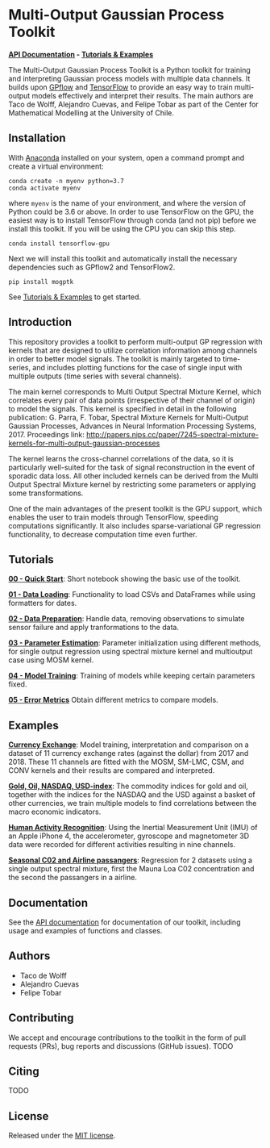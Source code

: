 # Multi-Output Gaussian Process Toolkit

**[API Documentation](https://games-uchile.github.io/MultiOutputGP-Toolkit/) - [Tutorials & Examples](https://github.com/GAMES-UChile/MultiOutputGP-Toolkit#tutorials)**

The Multi-Output Gaussian Process Toolkit is a Python toolkit for training and interpreting Gaussian process models with multiple data channels. It builds upon [GPflow](https://www.gpflow.org/) and [TensorFlow](https://www.tensorflow.org/) to provide an easy way to train multi-output models effectively and interpret their results. The main authors are Taco de Wolff, Alejandro Cuevas, and Felipe Tobar as part of the Center for Mathematical Modelling at the University of Chile.

## Installation
With [Anaconda](https://www.anaconda.com/distribution/) installed on your system, open a command prompt and create a virtual environment:

```
conda create -n myenv python=3.7
conda activate myenv
```

where `myenv` is the name of your environment, and where the version of Python could be 3.6 or above. In order to use TensorFlow on the GPU, the easiest way is to install TensorFlow through conda (and not pip) before we install this toolkit. If you will be using the CPU you can skip this step.

```
conda install tensorflow-gpu
```

Next we will install this toolkit and automatically install the necessary dependencies such as GPflow2 and TensorFlow2.

```
pip install mogptk
```

See [Tutorials & Examples](https://github.com/GAMES-UChile/MultiOutputGP-Toolkit#tutorials) to get started.

## Introduction
This repository provides a toolkit to perform multi-output GP regression with kernels that are designed to utilize correlation information among channels in order to better model signals. The toolkit is mainly targeted to time-series, and includes plotting functions for the case of single input with multiple outputs (time series with several channels).

The main kernel corresponds to Multi Output Spectral Mixture Kernel, which correlates every pair of data points (irrespective of their channel of origin) to model the signals. This kernel is specified in detail in the following publication: G. Parra, F. Tobar, Spectral Mixture Kernels for Multi-Output Gaussian Processes, Advances in Neural Information Processing Systems, 2017. Proceedings link: http://papers.nips.cc/paper/7245-spectral-mixture-kernels-for-multi-output-gaussian-processes

The kernel learns the cross-channel correlations of the data, so it is particularly well-suited for the task of signal reconstruction in the event of sporadic data loss. All other included kernels can be derived from the Multi Output Spectral Mixture kernel by restricting some parameters or applying some transformations.

One of the main advantages of the present toolkit is the GPU support, which enables the user to train models through TensorFlow, speeding computations significantly. It also includes sparse-variational GP regression functionality, to decrease computation time even further.

## Tutorials

**[00 - Quick Start](https://github.com/GAMES-UChile/MultiOutputGP-Toolkit/blob/master/examples/00_Quick_Start.ipynb)**: Short notebook showing the basic use of the toolkit.

**[01 - Data Loading](https://github.com/GAMES-UChile/MultiOutputGP-Toolkit/blob/master/examples/01_Data_Loading.ipynb)**: Functionality to load CSVs and DataFrames while using formatters for dates.

**[02 - Data Preparation](https://github.com/GAMES-UChile/MultiOutputGP-Toolkit/blob/master/examples/02_Data_Preparation.ipynb)**: Handle data, removing observations to simulate sensor failure and apply tranformations to the data.

**[03 - Parameter Estimation](https://github.com/GAMES-UChile/MultiOutputGP-Toolkit/blob/master/examples/03_Parameter_Estimation.ipynb)**: Parameter initialization using different methods, for single output regression using spectral mixture kernel and multioutput case using MOSM kernel.

**[04 - Model Training](https://github.com/GAMES-UChile/MultiOutputGP-Toolkit/blob/master/examples/04_Model_Training.ipynb)**: Training of models while keeping certain parameters fixed.

**[05 - Error Metrics](https://github.com/GAMES-UChile/MultiOutputGP-Toolkit/blob/master/examples/05_Error_Metrics.ipynb)** Obtain different metrics to compare models.

## Examples

**[Currency Exchange](https://github.com/GAMES-UChile/MultiOutputGP-Toolkit/blob/master/examples/example_currency_exchange.ipynb)**: Model training, interpretation and comparison on a dataset of 11 currency exchange rates (against the dollar) from 2017 and 2018. These 11 channels are fitted with the MOSM, SM-LMC, CSM, and CONV kernels and their results are compared and interpreted.

**[Gold, Oil, NASDAQ, USD-index](https://github.com/GAMES-UChile/MultiOutputGP-Toolkit/blob/master/examples/example_GONU.ipynb)**: The commodity indices for gold and oil, together with the indices for the NASDAQ and the USD against a basket of other currencies, we train multiple models to find correlations between the macro economic indicators.

**[Human Activity Recognition](https://github.com/GAMES-UChile/MultiOutputGP-Toolkit/blob/master/examples/example_HAR.ipynb)**: Using the Inertial Measurement Unit (IMU) of an Apple iPhone 4, the accelerometer, gyroscope and magnetometer 3D data were recorded for different activities resulting in nine channels.

**[Seasonal C02 and Airline passangers](https://github.com/GAMES-UChile/MultiOutputGP-Toolkit/blob/master/examples/example_single_output_spectral_mixture.ipynb)**: Regression for 2 datasets using a single output spectral mixture, first the Mauna Loa C02 concentration and the second the passangers in a airline.

## Documentation
See the [API documentation](https://games-uchile.github.io/MultiOutputGP-Toolkit/) for documentation of our toolkit, including usage and examples of functions and classes.

## Authors
- Taco de Wolff
- Alejandro Cuevas
- Felipe Tobar

## Contributing
We accept and encourage contributions to the toolkit in the form of pull requests (PRs), bug reports and discussions (GitHub issues). TODO

## Citing
TODO

## License
Released under the [MIT license](LICENSE).
